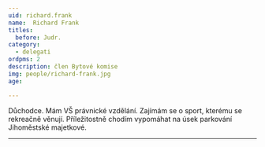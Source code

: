 ```yaml
---
uid: richard.frank
name:  Richard Frank
titles:
  before: Judr.
category:
  - delegati
ordpms: 2  
description: člen Bytové komise
img: people/richard-frank.jpg
age: 

---
```


Důchodce. Mám VŠ právnické vzdělání. Zajímám se o sport, kterému se rekreačně věnují. 
Příležitostně chodím vypomáhat na úsek parkování Jihoměstské majetkové.

---
